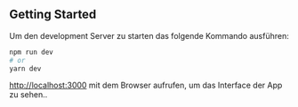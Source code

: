 ## Getting Started

Um den development Server zu starten das folgende Kommando ausführen:

```bash
npm run dev
# or
yarn dev
```

[http://localhost:3000](http://localhost:3000) mit dem Browser aufrufen, um das Interface der App zu sehen..


